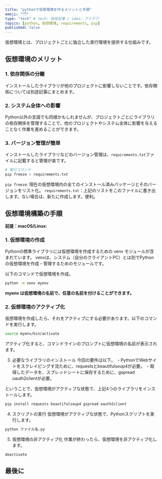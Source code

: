 ```yaml
---
title: "pythonで仮想環境を作るメリットと手順"
emoji: "🗂"
type: "tech" # tech: 技術記事 / idea: アイデア
topics: [python, 仮想環境, requirements, pip]
published: false
---
```


仮想環境とは、プロジェクトごとに独立した実行環境を提供する仕組みです。

## 仮想環境のメリット
### 1. 依存関係の分離
インストールしたライブラリが他のプロジェクトに影響しないことです。依存関係については別途記事にまとめます。
### 2. システム全体への影響
Python以外の言語でも同様かもしれませんが、プロジェクトごとにライブラリの依存関係を管理することで、他のプロジェクトやシステム全体に影響を与えることなく作業を進めることができます。
### 3. バージョン管理が簡単
インストールしたライブラリなどのバージョン管理は、`requirements.txt`ファイルに記載すると管理が楽です。

```bash
# 実行コマンド
pip freeze > requirements.txt
```
`pip freeze`: 現在の仮想環境内の全てのインストール済みパッケージとそのバージョンをリスト化。
`requirements.txt`：上記のリストをこのファイルに書き出します。ない場合は、新たに作成します。便利。
## 仮想環境構築の手順
**前提：macOS/Linux:**
### 1. 仮想環境の作成
Pythonの標準ライブラリには仮想環境を作成するための venv モジュールが含まれています。
venvは、システム（自分のクライアントPC）とは別でPythonの仮想環境を作成・管理するためのモジュールです。

以下のコマンドで仮想環境を作成。
```bash
python -m venv myenv
```
**myenv は仮想環境の名前で、任意の名前を付けることができます。**

### 2. 仮想環境のアクティブ化
仮想環境を作成したら、それをアクティブにする必要があります。以下のコマンドを実行します。
```bash
source myenv/bin/activate
```
アクティブ化すると、コマンドラインのプロンプトに仮想環境の名前が表示されます。

3. 必要なライブラリのインストール
今回の要件は以下。
・PythonでWebサイトをスクレイピングす流ために、requestsとbeautifulsoup4が必要。
・取得したデータを、スプレッドシートに保存するために、gspread oauth2clientが必要。

ということで、仮想環境がアクティブな状態で、上記4つのライブラリをインストールします。
```bash
pip install requests beautifulsoup4 gspread oauth2client
```
4. スクリプトの実行
仮想環境がアクティブな状態で、Pythonスクリプトを実行します。
```bash
python ファイル名.py
```
5. 仮想環境の非アクティブ化
作業が終わったら、仮想環境を非アクティブ化します。
```bash
deactivate
```

## 最後に
